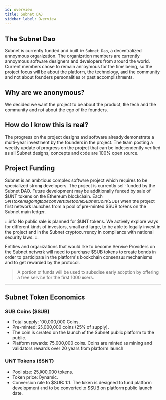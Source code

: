 ```yaml
---
id: overview
title: Subnet DAO
sidebar_label: Overview
---
```


## The Subnet Dao
Subnet is currently funded and built by `Subnet Dao`, a decentralized annoymous organization. The organization members are currently annoymous software designers and developers from around the world. Current members chose to remain annoymous for the time being, so the project focus will be about the platform, the technology, and the community and not about founders personalities or past accomplishments.

## Why are we anonymous?
We decided we want the project to be about the product, the tech and the community and not about the ego of the founders.

## How do I know this is real?
The progress on the project designs and software already demonstrate a multi-year investment by the founders in the project. The team posting a weekly update of progress on the project that can be independently verified as all Subnet designs, concepts and code are 100% open source.

## Project Funding
Subnet is an ambitious complex software project which requires to be specialized strong developers. The project is currently self-funded by the Subnet DAO. Future development may be additionally funded by sale of $UNT tokens on the Ethereum blockchain. Each $SNT token is going to be convertible to one Subnet Coin ($SUB) when the project first network launches from a pool of pre-minted $SUB tokens on the Subnet main ledger.

:::info
No public sale is planned for $UNT tokens. We actively explore ways for different kinds of investors, small and large, to be able to legally invest in the project and in the Subnet cryptocurrency in compliance with national security laws.
:::

Entities and organizations that would like to become Service Providers on the Subnet network will need to purchase $SUB tokens to create bonds in order to participate in the platform's blockchain consensus mechanisms and to get rewarded by the protocol.

> A portion of funds will be used to subsdise early adoption by offering a free service for the first 1000 users.

---

## Subnet Token Economics

### SUB Coins ($SUB)
- Total supply: 100,000,000 Coins.
- Pre-minted: 25,000,000 coins (25% of supply).
- The coin is created on the launch of the Subnet public platform to the public.
- Platform rewards: 75,000,000 coins. Coins are minted as mining and validators rewards over 20 years from platform launch

### UNT Tokens ($SNT)
- Pool size: 25,000,000 tokens.
- Token price: Dynamic.
- Conversion rate to $SUB: 1:1. The token is designed to fund platform development and to be converted to $SUB on platform public launch date.
